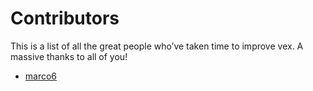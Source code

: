 # Contributors

This is a list of all the great people who’ve taken time to improve vex. A massive thanks to all of you!

- [marco6](https://github.com/marco6)
